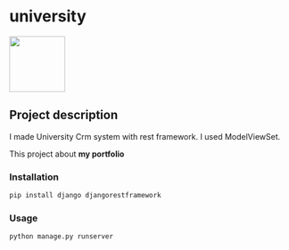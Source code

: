 # university

<img src="https://www.djangoproject.com/m/img/logos/django-logo-negative.png" width="100">

## Project description
I made University Crm system with rest framework.
I used ModelViewSet.

This project about **my portfolio**

### Installation

```bash
pip install django djangorestframework
```

### Usage

```bash
python manage.py runserver
```